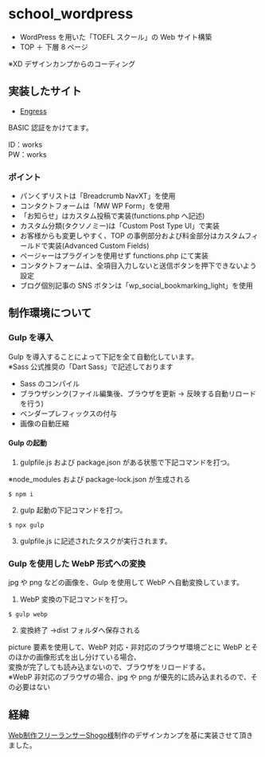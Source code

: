 # school_wordpress

- WordPress を用いた「TOEFL スクール」の Web サイト構築
- TOP ＋ 下層 8 ページ<br>

※XD デザインカンプからのコーディング

## 実装したサイト

- [Engress](https://works01.k-watanabe39.com/)

BASIC 認証をかけてます。

ID：works<br>
PW：works

### ポイント

- パンくずリストは「Breadcrumb NavXT」を使用
- コンタクトフォームは「MW WP Form」を使用
- 「お知らせ」はカスタム投稿で実装(functions.php へ記述)
- カスタム分類(タクソノミー)は「Custom Post Type UI」で実装
- お客様からも変更しやすく、TOP の事例部分および料金部分はカスタムフィールドで実装(Advanced Custom Fields)
- ページャーはプラグインを使用せず functions.php にて実装
- コンタクトフォームは、全項目入力しないと送信ボタンを押下できないよう設定
- ブログ個別記事の SNS ボタンは「wp_social_bookmarking_light」を使用

## 制作環境について

### Gulp を導入

Gulp を導入することによって下記を全て自動化しています。<br>
※Sass 公式推奨の「Dart Sass」で記述しております

- Sass のコンパイル
- ブラウザシンク(ファイル編集後、ブラウザを更新 → 反映する自動リロードを行う)
- ベンダープレフィックスの付与
- 画像の自動圧縮

#### Gulp の起動

1. gulpfile.js および package.json がある状態で下記コマンドを打つ。

※node_modules および package-lock.json が生成される

```
$ npm i
```

2. gulp 起動の下記コマンドを打つ。

```
$ npx gulp
```

3. gulpfile.js に記述されたタスクが実行されます。

### Gulp を使用した WebP 形式への変換

jpg や png などの画像を、Gulp を使用して WebP へ自動変換しています。

1. WebP 変換の下記コマンドを打つ。

```
$ gulp webp
```

2. 変換終了 →dist フォルダへ保存される

picture 要素を使用して、WebP 対応・非対応のブラウザ環境ごとに WebP とそのほかの画像形式を出し分けている場合、<br>
変換が完了しても読み込まないので、ブラウザをリロードする。<br>
※WebP 非対応のブラウザの場合、jpg や png が優先的に読み込まれるので、その必要はない

## 経緯

[Web制作フリーランサーShogo様](https://note.com/samuraibrass/n/n9faac1c35977)制作のデザインカンプを基に実装させて頂きました。
